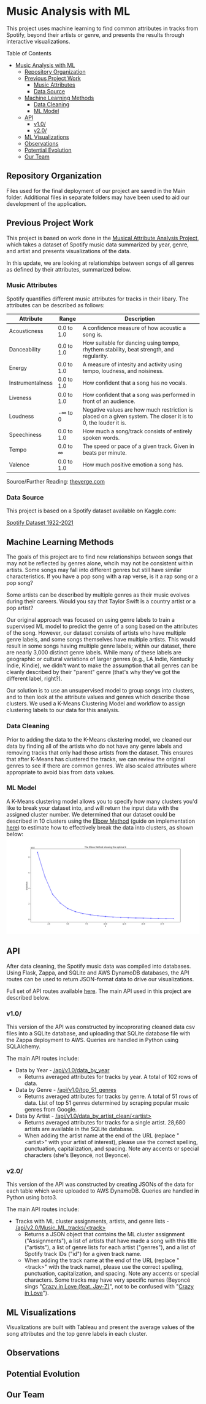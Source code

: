 # Music Analysis with ML

This project uses machine learning to find common attributes in tracks from Spotify, beyond their artists or genre, and presents the results through interactive visualizations.

Table of Contents
- [Music Analysis with ML](#music-analysis-with-ml)
  - [Repository Organization](#repository-organization)
  - [Previous Project Work](#previous-project-work)
    - [Music Attributes](#music-attributes)
    - [Data Source](#data-source)
  - [Machine Learning Methods](#machine-learning-methods)
    - [Data Cleaning](#data-cleaning)
    - [ML Model](#ml-model)
  - [API](#api)
    - [v1.0/](#v10)
    - [v2.0/](#v20)
  - [ML Visualizations](#ml-visualizations)
  - [Observations](#observations)
  - [Potential Evolution](#potential-evolution)
  - [Our Team](#our-team)

## Repository Organization
Files used for the final deployment of our project are saved in the Main folder.  Additional files in separate folders may have been used to aid our development of the application.

## Previous Project Work
This project is based on work done in the [Musical Attribute Analysis Project](https://github.com/alexdanieldelcampo/Musical_Analysis), which takes a dataset of Spotify music data summarized by year, genre, and artist and presents visualizations of the data.

In this update, we are looking at relationships between songs of all genres as defined by their attributes, summarized below.

### Music Attributes

Spotify quantifies different music attributes for tracks in their libary.  The attributes can be described as follows:

|Attribute|Range|Description|
|-|-|-|
|Acousticness|0.0 to 1.0|A confidence measure of how acoustic a song is.|
|Danceability|0.0 to 1.0|How suitable for dancing using tempo, rhythem stability, beat strength, and regularity.|
|Energy|0.0 to 1.0|A measure of intesity and activity using tempo, loudness, and noisiness.|
|Instrumentalness|0.0 to 1.0|How confident that a song has no vocals.|
|Liveness|0.0 to 1.0|How confident that a song was performed in front of an audience. |
|Loudness|-∞ to 0|Negative values are how much restriction is placed on a given system. The closer it is to 0, the louder it is.|
|Speechiness|0.0 to 1.0|How much a song/track consists of entirely spoken words.|
|Tempo|0.0 to ∞ |The speed or pace of a given track. Given in beats per minute.|
|Valence|0.0 to 1.0|How much positive emotion a song has.|

Source/Further Reading: [theverge.com](https://www.theverge.com/tldr/2018/2/5/16974194/spotify-recommendation-algorithm-playlist-hack-nelson)

### Data Source

This project is based on a Spotify dataset available on Kaggle.com:

[Spotify Dataset 1922-2021](https://www.kaggle.com/yamaerenay/spotify-dataset-19212020-160k-tracks)

## Machine Learning Methods
The goals of this project are to find new relationships between songs that may not be reflected by genres alone, whcih may not be consistent within artists.  Some songs may fall into different genres but still have similar characteristics. If you have a pop song with a rap verse, is it a rap song or a pop song?

Some artists can be described by multiple genres as their music evolves during their careers.  Would you say that Taylor Swift is a country artist or a pop artist?  

Our original approach was focused on using genre labels to train a supervised ML model to predict the genre of a song based on the attributes of the song.  However, our dataset consists of artists who have multiple genre labels, and some songs themselves have multiple artists.  This would result in some songs having multiple genre labels; within our dataset, there are nearly 3,000 distinct genre labels.  While many of these labels are geographic or cultural variations of larger genres (e.g., LA Indie, Kentucky Indie, Kindie), we didn't want to make the assumption that all genres can be cleanly described by their "parent" genre (that's why they've got the different label, right?).

Our solution is to use an unsupervised model to group songs into clusters, and to then look at the attribute values and genres which describe those clusters.  We used a K-Means Clustering Model and workflow to assign clustering labels to our data for this analysis.

### Data Cleaning
Prior to adding the data to the K-Means clustering model, we cleaned our data by finding all of the artists who do not have any genre labels and removing tracks that only had those artists from the dataset.  This ensures that after K-Means has clustered the tracks, we can review the original genres to see if there are common genres.  We also scaled attributes where appropriate to avoid bias from data values.

### ML Model
A K-Means clustering model allows you to specify how many clusters you'd like to break your dataset into, and will return the input data with the assigned cluster number.  We determined that our dataset could be described in 10 clusters using the [Elbow Method](https://en.wikipedia.org/wiki/Elbow_method_(clustering)) (guide on implementation [here](https://towardsdatascience.com/k-means-clustering-algorithm-applications-evaluation-methods-and-drawbacks-aa03e644b48a)) to estimate how to effectively break the data into clusters, as shown below:
![20-point Elbow Method plot](Alex/Part_2_ML/1-20elbow.png)

## API

After data cleaning, the Spotify music data was compiled into databases.  Using Flask, Zappa, and SQLite and AWS DynamoDB databases, the API routes can be used to return JSON-format data to drive our visualizations.

Full set of API routes available [here](https://1whrq8dnsi.execute-api.us-west-1.amazonaws.com/dev/).  The main API used in this project are described below.

### v1.0/
This version of the API was constructed by incoprorating cleaned data csv files into a SQLite database, and uploading that SQLite database file with the Zappa deployment to AWS.  Queries are handled in Python using SQLAlchemy.

The main API routes include:
- Data by Year - [/api/v1.0/data_by_year](https://1whrq8dnsi.execute-api.us-west-1.amazonaws.com/dev/api/v1.0/data_by_year)
  - Returns averaged attributes for tracks by year.  A total of 102 rows of data.
- Data by Genre - [/api/v1.0/top_51_genres](https://1whrq8dnsi.execute-api.us-west-1.amazonaws.com/dev/api/v1.0/top_51_genres)
  - Returns averaged attributes for tracks by genre.  A total of 51 rows of data.  List of top 51 genres determined by scraping popular music genres from Google.
- Data by Artist - [/api/v1.0/data_by_artist_clean/&lt;artist&gt;](https://1whrq8dnsi.execute-api.us-west-1.amazonaws.com/dev/api/v1.0/data_by_artist_clean/The%20B-52's)
  - Returns averaged attributes for tracks for a single artist.  28,680 artists are available in the SQLite database.
  - When adding the artist name at the end of the URL (replace "&lt;artist&gt;" with your artist of interest), please use the correct spelling, punctuation, capitalization, and spacing.  Note any accents or special characters (she's Beyoncé, not Beyonce).

### v2.0/

This version of the API was constructed by creating JSONs of the data for each table which were uploaded to AWS DynamoDB.  Queries are handled in Python using boto3.

The main API routes include:
- Tracks with ML cluster assignments, artists, and genre lists -  [/api/v2.0/Music_ML_tracks/&lt;track&gt;](https://1whrq8dnsi.execute-api.us-west-1.amazonaws.com/dev/api/v2.0/Music_ML_tracks/All%20Star)
  - Returns a JSON object that contains the ML cluster assignment ("Assignments"), a list of artists that have made a song with this title ("artists"), a list of genre lists for each artist ("genres"), and a list of Spotify track IDs ("id") for a given track name.
  - When adding the track name at the end of the URL (replace "&lt;track&gt;" with the track name), please use the correct spelling, punctuation, capitalization, and spacing.  Note any accents or special characters.  Some tracks may have very specific names (Beyoncé sings "[Crazy in Love (feat. Jay-Z)](https://1whrq8dnsi.execute-api.us-west-1.amazonaws.com/dev/api/v2.0/Music_ML_tracks/Crazy%20in%20Love%20(feat.%20Jay-Z))", not to be confused with "[Crazy in Love](https://1whrq8dnsi.execute-api.us-west-1.amazonaws.com/dev/api/v2.0/Music_ML_tracks/Crazy%20in%20Love)").

## ML Visualizations

Visualizations are built with Tableau and present the average values of the song attributes and the top genre labels in each cluster.  

## Observations

## Potential Evolution

## Our Team

